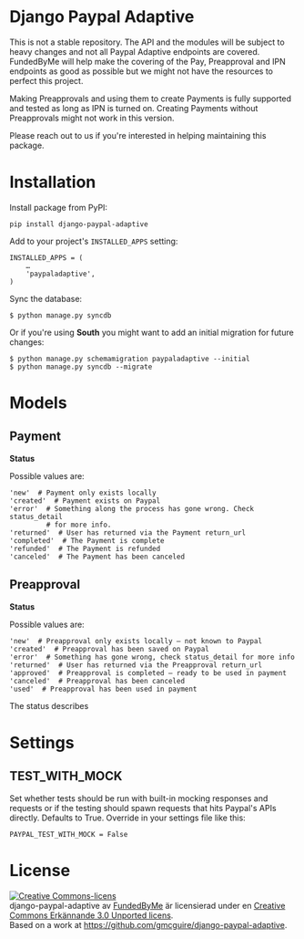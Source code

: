 Django Paypal Adaptive
===

This is not a stable repository. The API and the modules will be subject to
heavy changes and not all Paypal Adaptive endpoints are covered. FundedByMe
will help make the covering of the Pay, Preapproval and IPN endpoints as good
as possible but we might not have the resources to perfect this project.

Making Preapprovals and using them to create Payments is fully supported and
tested as long as IPN is turned on. Creating Payments without Preapprovals
might not work in this version.

Please reach out to us if you're interested in helping maintaining this
package.

Installation
============

Install package from PyPI:

    pip install django-paypal-adaptive
    
Add to your project's `INSTALLED_APPS` setting:

    INSTALLED_APPS = (
        …
        'paypaladaptive',
    )

Sync the database:
    
    $ python manage.py syncdb
    
Or if you're using __South__ you might want to add an initial migration for future changes:
    
    $ python manage.py schemamigration paypaladaptive --initial
    $ python manage.py syncdb --migrate

Models
===

Payment
---

__Status__

Possible values are:

    'new'  # Payment only exists locally
    'created'  # Payment exists on Paypal
    'error'  # Something along the process has gone wrong. Check status_detail
             # for more info.
    'returned'  # User has returned via the Payment return_url
    'completed'  # The Payment is complete
    'refunded'  # The Payment is refunded
    'canceled'  # The Payment has been canceled

Preapproval
---

__Status__

Possible values are:

    'new'  # Preapproval only exists locally — not known to Paypal
    'created'  # Preapproval has been saved on Paypal
    'error'  # Something has gone wrong, check status_detail for more info
    'returned'  # User has returned via the Preapproval return_url
    'approved'  # Preapproval is completed — ready to be used in payment
    'canceled'  # Preapproval has been canceled
    'used'  # Preapproval has been used in payment

The status describes

Settings
===

TEST_WITH_MOCK
---

Set whether tests should be run with built-in mocking responses and requests
or if the testing should spawn requests that hits Paypal's APIs directly.
Defaults to True. Override in your settings file like this:

    PAYPAL_TEST_WITH_MOCK = False

License
===

<a rel="license" href="http://creativecommons.org/licenses/by/3.0/deed.sv"><img alt="Creative Commons-licens" style="border-width:0" src="http://i.creativecommons.org/l/by/3.0/80x15.png" /></a><br /><span xmlns:dct="http://purl.org/dc/terms/" property="dct:title">django-paypal-adaptive</span> av <a xmlns:cc="http://creativecommons.org/ns#" href="https://github.com/FundedByMe/django-paypal-adaptive" property="cc:attributionName" rel="cc:attributionURL">FundedByMe</a> är licensierad under en <a rel="license" href="http://creativecommons.org/licenses/by/3.0/deed.sv">Creative Commons Erkännande 3.0 Unported licens</a>.<br />Based on a work at <a xmlns:dct="http://purl.org/dc/terms/" href="https://github.com/gmcguire/django-paypal-adaptive" rel="dct:source">https://github.com/gmcguire/django-paypal-adaptive</a>.
